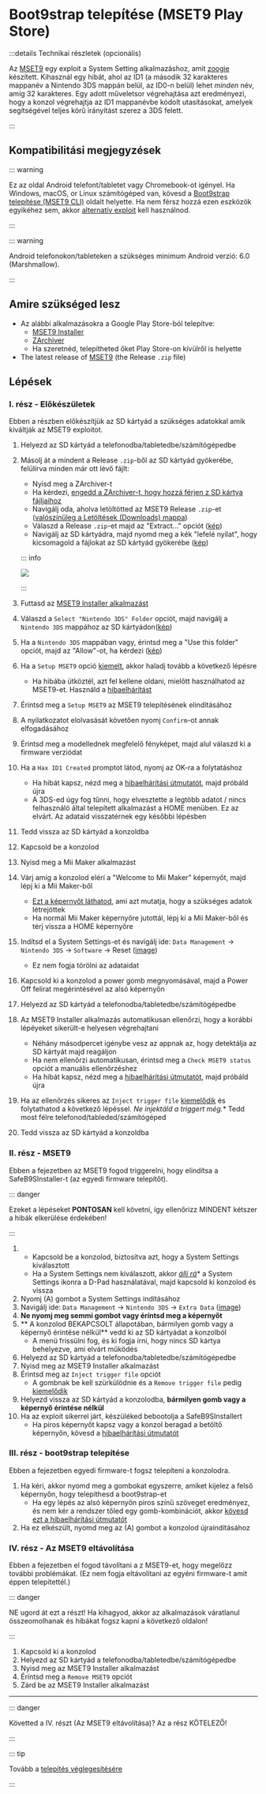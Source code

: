 # Boot9strap telepítése (MSET9 Play Store)

:::details Technikai részletek (opcionális)

Az [MSET9](https://github.com/zoogie/MSET9) egy exploit a System Setting alkalmazáshoz, amit [zoogie](https://github.com/zoogie) készített. Kihasznál egy hibát, ahol az ID1 (a második 32 karakteres mappanév a Nintendo 3DS mappán belül, az ID0-n belül) lehet _minden_ név, amíg 32 karakteres. Egy adott műveletsor végrehajtása azt eredményezi, hogy a konzol végrehajtja az ID1 mappanévbe kódolt utasításokat, amelyek segítségével teljes körű irányítást szerez a 3DS felett.

:::

## Kompatibilitási megjegyzések

::: warning

Ez az oldal Android telefont/tabletet vagy Chromebook-ot igényel. Ha Windows, macOS, or Linux számítógéped van, kövesd a [Boot9strap telepítése (MSET9 CLI)](installing-boot9strap-\(mset9-cli\)) oldalt helyette. Ha nem férsz hozzá ezen eszközök egyikéhez sem, akkor [alternatív exploit](https://wiki.hacks.guide/wiki/3DS:Alternate_Exploits) kell használnod.

:::

::: warning

Android telefonokon/tableteken a szükséges minimum Android verzió: 6.0 (Marshmallow).

:::

## Amire szükséged lesz

- Az alábbi alkalmazásokra a Google Play Store-ból telepítve:
    - [MSET9 Installer](https://play.google.com/store/apps/details?id=moe.saru.homebrew.console3ds.mset9_installer_android)
    - [ZArchiver](https://play.google.com/store/apps/details?id=ru.zdevs.zarchiver)
    - Ha szeretnéd, telepítheted őket Play Store-on kívülről is helyette
- The latest release of [MSET9](https://github.com/hacks-guide/MSET9/releases/latest) (the Release `.zip` file)

## Lépések

### I. rész - Előkészületek

Ebben a részben előkészítjük az SD kártyád a szükséges adatokkal amik kiváltják az MSET9 exploitot.

1. Helyezd az SD kártyád a telefonodba/tabletedbe/számítógépedbe

2. Másolj át a mindent a Release `.zip`-ből az SD kártyád gyökerébe, felülírva minden már ott lévő fájlt:

    - Nyisd meg a ZArchiver-t
    - Ha kérdezi, [engedd a ZArchiver-t, hogy hozzá férjen z SD kártya fájljaihoz](/images/screenshots/mset9/zarchiver-allow.png)
    - Navigálj oda, aholva letöltötted az MSET9 Release `.zip`-et ([valószínűleg a Letöltések (Downloads) mappa](/images/screenshots/mset9/zarchiver-zip-location.png))
    - Válaszd a Release `.zip`-et majd az "Extract..." opciót ([kép](/images/screenshots/mset9/zarchiver-extract-1.png))
    - Navigálj az SD kártyádra, majd nyomd meg a kék "lefelé nyilat", hogy kicsomagold a fájlokat az SD kártyád gyökerébe ([kép](/images/screenshots/mset9/zarchiver-extract-2.png))

    ::: info

    ![](/images/screenshots/mset9/mset9-root-layout-android.png)

    :::

3. Futtasd az [MSET9 Installer alkalmazást](/images/screenshots/mset9/mset9-setup-android.png)

4. Válaszd a `Select "Nintendo 3DS" Folder` opciót, majd navigálj a `Nintendo 3DS` mappához az SD kártyádon([kép](/images/screenshots/mset9/select-mset9-folder-1.png))

5. Ha a `Nintendo 3DS` mappában vagy, érintsd meg a "Use this folder" opciót, majd az "Allow"-ot, ha kérdezi ([kép](/images/screenshots/mset9/select-mset9-folder-2.png))

6. Ha a `Setup MSET9` opció [kiemelt](/images/screenshots/mset9/setup-mset9-highlighted.png), akkor haladj tovább a következő lépésre
    - Ha hibába ütköztél, azt fel kellene oldani, mielőtt használhatod az MSET9-et. Használd a [hibaelhárítást](troubleshooting-mset9)

7. Érintsd meg a `Setup MSET9` az MSET9 telepítésének elindításához

8. A nyilatkozatot elolvasását követően nyomj `Confirm`-ot annak elfogadásához

9. Érintsd meg a modellednek megfelelő fényképet, majd alul válaszd ki a firmware verziódat

10. Ha a `Hax ID1 Created` promptot látod, nyomj az OK-ra a folytatáshoz
    - Ha hibát kapsz, nézd meg a [hibaelhárítási útmutatót](troubleshooting-mset9), majd próbáld újra
    - A 3DS-ed úgy fog tűnni, hogy elvesztette a legtöbb adatot / nincs felhasználó által telepített alkalmazást a HOME menüben. Ez az elvárt. Az adataid visszatérnek egy későbbi lépésben

11. Tedd vissza az SD kártyád a konzoldba

12. Kapcsold be a konzolod

13. Nyisd meg a Mii Maker alkalmazást

14. Várj amíg a konzolod elérí a "Welcome to Mii Maker" képernyőt, majd lépj ki a Mii Maker-ből
    - [Ezt a képernyőt láthatod](/images/screenshots/mset9/mii-extdata.png), ami azt mutatja, hogy a szükséges adatok létrejöttek
    - Ha normál Mii Maker képernyőre jutottál, lépj ki a Mii Maker-ből és térj vissza a HOME képernyőre

15. Indítsd el a System Settings-et és navigálj ide: `Data Management` -> `Nintendo 3DS` -> `Software` -> Reset ([image](/images/screenshots/database-reset.jpg))
    - Ez nem fogja törölni az adataidat

16. Kapcsold ki a konzolod a power gomb megnyomásával, majd a Power Off felirat megérintésével az alsó képernyőn

17. Helyezd az SD kártyád a telefonodba/tabletedbe/számítógépedbe

18. Az MSET9 Installer alkalmazás automatikusan ellenőrzi, hogy a korábbi lépéyeket sikerült-e helyesen végrehajtani
    - Néhány másodpercet igénybe vesz az appnak az, hogy detektálja az SD kártyát majd reagáljon
    - Ha nem ellenőrzi automatikusan, érintsd meg a `Check MSET9 status` opciót a manuális ellenőrzéshez
    - Ha hibát kapsz, nézd meg a [hibaelhárítási útmutatót](troubleshooting-mset9), majd próbáld újra

19. Ha az ellenőrzés sikeres az `Inject trigger file` [kiemelődik](/images/screenshots/mset9/inject-trigger-highlighted.png) és folytathatod a következő lépéssel. _Ne injektáld a triggert még._\* Tedd most félre telefonod/tableded/számítógéped

20. Tedd vissza az SD kártyád a konzoldba

### II. rész - MSET9

Ebben a fejezetben az MSET9 fogod triggerelni, hogy elindítsa a SafeB9SInstaller-t (az egyedi firmware telepítőt).

::: danger

Ezeket a lépéseket **PONTOSAN** kell követni, így ellenőrizz MINDENT kétszer a hibák elkerülése érdekében!

:::

1. - Kapcsold be a konzolod, biztosítva azt, hogy a System Settings kiválasztott
    - Ha a System Settings nem kiválaszott, akkor _[állj rá](/images/screenshots/mset9/hover-settings.png)_\* a System Settings ikonra a D-Pad használatával, majd kapcsold ki konzolod és vissza
2. Nyomj (A) gombot a System Settings indításához
3. Navigálj ide: `Data Management` -> `Nintendo 3DS` -> `Extra Data` ([image](/images/screenshots/mset9/settings-extdata.png))
4. **Ne nyomj meg semmi gombot vagy éríntsd meg a képernyőt**
5. \*\* A konzolod BEKAPCSOLT állapotában, bármilyen gomb vagy a képernyő érintése nélkül\*\* vedd ki az SD kártyádat a konzolból
    - A menü frissülni fog, és ki fogja írni, hogy nincs SD kártya behelyezve, ami elvárt működés
6. Helyezd az SD kártyád a telefonodba/tabletedbe/számítógépedbe
7. Nyisd meg az MSET9 Installer alkalmazást
8. Érintsd meg az `Inject trigger file` opciót
    - A gombnak be kell szürkülödnie és a `Remove trigger file` pedig [kiemelődik](/images/screenshots/mset9/remove-trigger-highlighted.png)
9. Helyezd vissza az SD kártyád a konzolodba, **bármilyen gomb vagy a képernyő érintése nélkül**
10. Ha az exploit sikerrel járt, készüléked bebootolja a SafeB9SInstallert
    - Ha piros képernyőt kapsz vagy a konzol beragad a betöltő képernyőn, kövesd a [hibaelhárítási útmutatót](troubleshooting-mset9)

### III. rész - boot9strap telepítése

Ebben a fejezetben egyedi firmware-t fogsz telepíteni a konzolodra.

1. Ha kéri, akkor nyomd meg a gombokat egyszerre, amiket kijelez a felső képernyőn, hogy telepíthesd a boot9strap-et
    - Ha egy lépés az alsó képernyőn piros színű szöveget eredményez, és nem kér a rendszer tőled egy gomb-kombinációt, akkor [kövesd ezt a hibaelhárítási útmutatót](troubleshooting-mset9)
2. Ha ez elkészült, nyomd meg az (A) gombot a konzolod újraindításához

<!--@include: ./_include/configure-luma3ds.md -->

### IV. rész - Az MSET9 eltávolítása

Ebben a fejezetben el fogod távolítani a z MSET9-et, hogy megelőzz további problémákat. (Ez nem fogja eltávolítani az egyéni firmware-t amit éppen telepítettél.)

::: danger

NE ugord át ezt a részt! Ha kihagyod, akkor az alkalmazások váratlanul összeomolhanak és hibákat fogsz kapni a következő oldalon!

:::

1. Kapcsold ki a konzolod
2. Helyezd az SD kártyád a telefonodba/tabletedbe/számítógépedbe
3. Nyisd meg az MSET9 Installer alkalmazást
4. Éríntsd meg a `Remove MSET9` opciót
5. Zárd be az MSET9 Installer alkalmazást

<!--@include: ./_include/luma3ds-installed-note.md -->

___

::: danger

Követted a IV. részt (Az MSET9 eltávolítása)? Az a rész KÖTELEZŐ!

:::

::: tip

Tovább a [telepítés véglegesítésére](finalizing-setup)

:::
